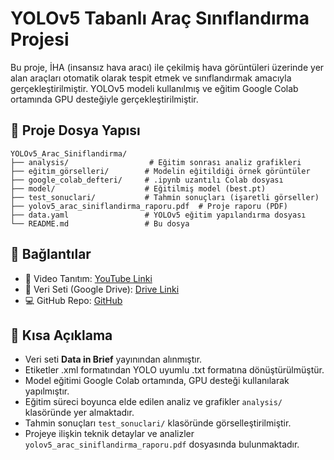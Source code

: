 # YOLOv5 Tabanlı Araç Sınıflandırma Projesi

Bu proje, İHA (insansız hava aracı) ile çekilmiş hava görüntüleri üzerinde yer alan araçları otomatik olarak tespit etmek ve sınıflandırmak amacıyla gerçekleştirilmiştir. YOLOv5 modeli kullanılmış ve eğitim Google Colab ortamında GPU desteğiyle gerçekleştirilmiştir.

## 📁 Proje Dosya Yapısı

```
YOLOv5_Arac_Siniflandirma/
├── analysis/                  # Eğitim sonrası analiz grafikleri
├── eğitim_görselleri/        # Modelin eğitildiği örnek görüntüler
├── google_colab_defteri/     # .ipynb uzantılı Colab dosyası
├── model/                    # Eğitilmiş model (best.pt)
├── test_sonuclari/           # Tahmin sonuçları (işaretli görseller)
├── yolov5_arac_siniflandirma_raporu.pdf  # Proje raporu (PDF)
├── data.yaml                 # YOLOv5 eğitim yapılandırma dosyası
└── README.md                 # Bu dosya
```

## 🔗 Bağlantılar

* 🎩 Video Tanıtım: [YouTube Linki](https://example.com)
* 📁 Veri Seti (Google Drive): [Drive Linki](https://example.com)
* 💻 GitHub Repo: [GitHub](https://github.com/kullanici/yolov5-arac-siniflandirma)

## 📅 Kısa Açıklama

* Veri seti **Data in Brief** yayınından alınmıştır.
* Etiketler .xml formatından YOLO uyumlu .txt formatına dönüştürülmüştür.
* Model eğitimi Google Colab ortamında, GPU desteği kullanılarak yapılmıştır.
* Eğitim süreci boyunca elde edilen analiz ve grafikler `analysis/` klasöründe yer almaktadır.
* Tahmin sonuçları `test_sonuclari/` klasöründe görselleştirilmiştir.
* Projeye ilişkin teknik detaylar ve analizler `yolov5_arac_siniflandirma_raporu.pdf` dosyasında bulunmaktadır.
